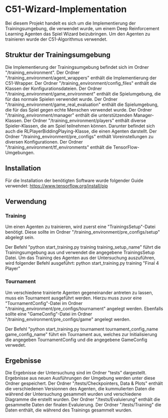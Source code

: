 # C51-Wizard-Implementation

Bei diesem Projekt handelt es sich um die Implementierung der Trainingsumgebung, die verwendet wurde, um einem Deep Reinforcement Learning Agenten das Spiel Wizard beizubringen. Um den Agenten zu trainieren wurde der C51-Algorithmus verwendet.

## Struktur der Trainingsumgebung
Die Implementierung der Trainingsumgebung befindet sich im Ordner "/training_environment".
Der Ordner "/training_environment/agent_wrappers" enthält die Implementierung der C51-Wrapper.
Der Ordner "/training_environment/config_files" enthält die Klassen der Konfigurationsdateien.
Der Ordner "/training_environment/game_environment" enthält die Spielumgebung, die für das normale Spielen verwendet wurde.
Der Ordner "/training_environment/game_real_evaluation" enthält die Spielumgebung, die für das Spiel gegen echte Menschen verwendet wurde.
Der Ordner "/training_environment/manager" enthält die unterstützenden Manager-Klassen.
Der Ordner "/training_environment/players" enthält diverse Spieler-Klassen, die am Spiel teilnehmen können. Darunter befindet sich auch die RLPlayerBiddingPlaying-Klasse, die einen Agenten darstellt.
Der Ordner "/training_environment/pre_configs" enthält Voreinstellungen zu diversen Konfigurationen.
Der Ordner "/training_environment/tf_environments" enthält die TensorFlow-Umgebungen.

## Installation

Für die Installation der benötigten Software wurde folgender Guide verwendet: https://www.tensorflow.org/install/pip

## Verwendung

### Training
Um einen Agenten zu trainieren, wird zuerst eine "TrainingsSetup"-Datei benötigt. Diese sollte im Ordner "/training_environment/pre_configs/setup" abgelegt sein. 

Der Befehl "python start_training.py training training_setup_name" führt die Trainingsumgebung aus und verwendet die angegebene TrainingsSetup Datei.
Um das Training des Agenten aus der Untersuchung auszuführen, wird folgender Befehl ausgeführt: python start_training.py training "Final 4 Player"

### Tournament
Um verschiedene trainierte Agenten gegeneinander antreten zu lassen, muss ein Tournament ausgeführt werden. Hierzu muss zuvor eine "TournamentConfig"-Datei im Ordner "/training_environment/pre_configs/tournament" angelegt werden.  Ebenfalls sollte eine "GameConfig"-Datei im Ordner "/training_environment/pre_configs/game" angelegt werden.

Der Befehl "python start_training.py tournament tournament_config_name game_config_name" führt ein Tournament aus, welches zur Initialisierung die angegeben TournamentConfig und die angegebene GameConfig verwedet. 

## Ergebnisse
Die Ergebnisse der Untersuchung sind im Ordner "tests" dargestellt. Ergebnisse aus neuen Ausführungen der Umgebung werden unter diese Ordner gespeichert.
Der Ordner "/tests/Checkpointers, Data & Plots" enthält die verschiedenen Versionnen des Agenten, die kummulierten Daten die während der Untersuchung gesammelt wurden und verschiedene Diagramme die erstellt wurden.
Der Ordner "/tests/Evaluierung" enthält die gesammelte Daten der finalen Evaluierung.
Der Ordner "/tests/Training" die Daten enthält, die während des Trainings gesammelt wurden.